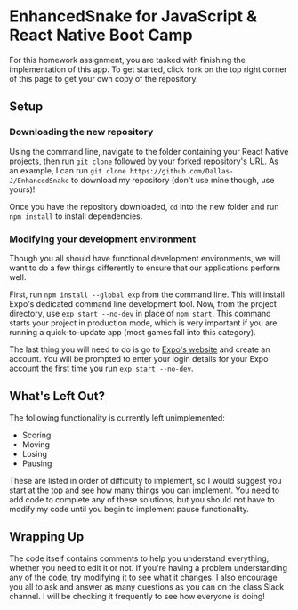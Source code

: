 # EnhancedSnake for JavaScript & React Native Boot Camp

For this homework assignment, you are tasked with finishing the implementation
of this app. To get started, click `fork` on the top right corner of this page
to get your own copy of the repository.

## Setup

### Downloading the new repository

Using the command line, navigate to the folder containing your React Native
projects, then run `git clone` followed by your forked repository's URL. As an
example, I can run `git clone https://github.com/Dallas-J/EnhancedSnake` to
download my repository (don't use mine though, use yours)!

Once you have the repository downloaded, `cd` into the new folder and run
`npm install` to install dependencies.

### Modifying your development environment

Though you all should have functional development environments, we will want to
do a few things differently to ensure that our applications perform well.

First, run `npm install --global exp` from the command line. This will install
Expo's dedicated command line development tool. Now, from the project directory,
use `exp start --no-dev` in place of `npm start`. This command starts your
project in production mode, which is very important if you are running a
quick-to-update app (most games fall into this category).

The last thing you will need to do is go to [Expo's website](https://expo.io)
and create an account. You will be prompted to enter your login details for your
Expo account the first time you run `exp start --no-dev`.

## What's Left Out?

The following functionality is currently left unimplemented:
* Scoring
* Moving
* Losing
* Pausing

These are listed in order of difficulty to implement, so I would suggest you
start at the top and see how many things you can implement. You need to add code
to complete any of these solutions, but you should not have to modify my code
until you begin to implement pause functionality.

## Wrapping Up

The code itself contains comments to help you understand everything, whether you
need to edit it or not. If you're having a problem understanding any of the
code, try modifying it to see what it changes. I also encourage you all to ask
and answer as many questions as you can on the class Slack channel. I will be
checking it frequently to see how everyone is doing!